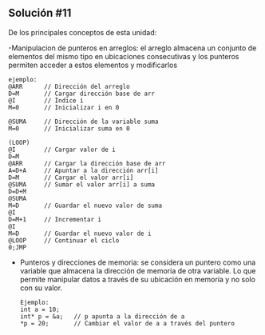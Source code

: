 ## Solución #11
De los principales conceptos de esta unidad:

 -Manipulacion de punteros en arreglos: el arreglo almacena un conjunto de elementos del mismo tipo en ubicaciones consecutivas y los punteros permiten acceder a estos elementos y modificarlos

    ejemplo:
    @ARR      // Dirección del arreglo
    D=M       // Cargar dirección base de arr
    @I        // Índice i
    M=0       // Inicializar i en 0

    @SUMA     // Dirección de la variable suma
    M=0       // Inicializar suma en 0

    (LOOP)
    @I        // Cargar valor de i
    D=M
    @ARR      // Cargar la dirección base de arr
    A=D+A     // Apuntar a la dirección arr[i]
    D=M       // Cargar el valor arr[i]
    @SUMA     // Sumar el valor arr[i] a suma
    D=D+M
    @SUMA
    M=D       // Guardar el nuevo valor de suma
    @I
    D=M+1     // Incrementar i
    @I
    M=D       // Guardar el nuevo valor de i
    @LOOP     // Continuar el ciclo
    0;JMP


- Punteros y direcciones de memoria: se considera un puntero como una variable que almacena la dirección de memoria de otra variable. Lo que permite manipular datos a través de su ubicación en memoria y no solo con su valor.

      Ejemplo:
      int a = 10;
      int* p = &a;   // p apunta a la dirección de a
      *p = 20;       // Cambiar el valor de a a través del puntero


